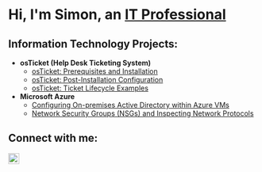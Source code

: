 <h1>Hi, I'm Simon, an <a href="https://linkedin.com/in/mcgregorsimon">IT Professional</a></h1>

<h2> Information Technology Projects:</h2>

- <b>osTicket (Help Desk Ticketing System)</b>
  - [osTicket: Prerequisites and Installation](https://github.com/mcgregorsa/osticket-prereqs)
  - [osTicket: Post-Installation Configuration](https://github.com/mcgregorsa/post-install-config)
  - [osTicket: Ticket Lifecycle Examples](https://github.com/mcgregorsa/ticket-lifecycle)
- <b>Microsoft Azure</b>
  - [Configuring On-premises Active Directory within Azure VMs](https://github.com/mcgregorsa/configure-ad)
  - [Network Security Groups (NSGs) and Inspecting Network Protocols](https://github.com/mcgregorsa/azure-network-protocols)

<h2>Connect with me:</h2>

[<img align="left" alt="Josh | LinkedIn" width="22px" src="https://cdn.jsdelivr.net/npm/simple-icons@v3/icons/linkedin.svg" />][linkedin]

[linkedin]: https://linkedin.com/in/mcgregorsimon
